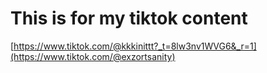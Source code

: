 # This is for my tiktok content


[https://www.tiktok.com/@kkkinittt?_t=8lw3nv1WVG6&_r=1](https://www.tiktok.com/@exzortsanity)
